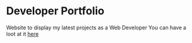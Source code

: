 # Developer Portfolio

Website to display my latest projects as a Web Developer
You can have a loot at it <a href="amcasep.com">here</a>
